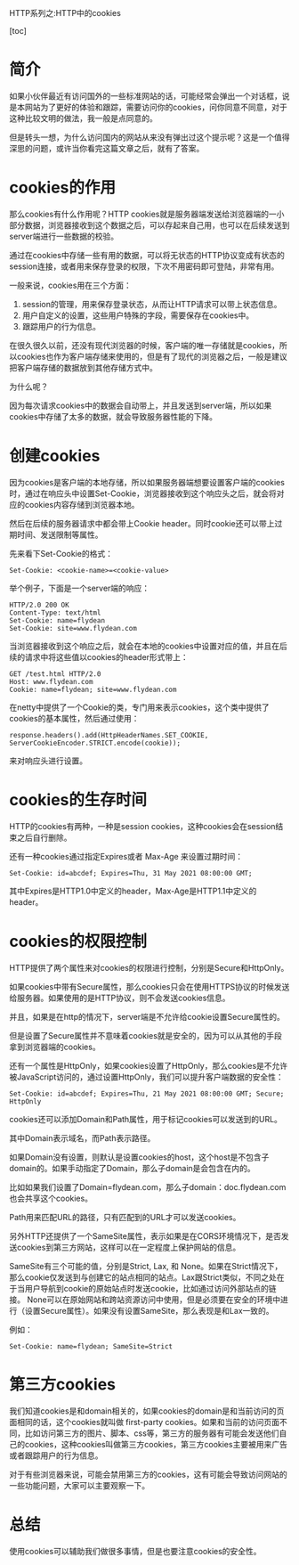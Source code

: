HTTP系列之:HTTP中的cookies

[toc]

# 简介

如果小伙伴最近有访问国外的一些标准网站的话，可能经常会弹出一个对话框，说是本网站为了更好的体验和跟踪，需要访问你的cookies，问你同意不同意，对于这种比较文明的做法，我一般是点同意的。

但是转头一想，为什么访问国内的网站从来没有弹出过这个提示呢？这是一个值得深思的问题，或许当你看完这篇文章之后，就有了答案。

# cookies的作用

那么cookies有什么作用呢？HTTP cookies就是服务器端发送给浏览器端的一小部分数据，浏览器接收到这个数据之后，可以存起来自己用，也可以在后续发送到server端进行一些数据的校验。

通过在cookies中存储一些有用的数据，可以将无状态的HTTP协议变成有状态的session连接，或者用来保存登录的权限，下次不用密码即可登陆，非常有用。

一般来说，cookies用在三个方面：

1. session的管理，用来保存登录状态，从而让HTTP请求可以带上状态信息。
2. 用户自定义的设置，这些用户特殊的字段，需要保存在cookies中。
3. 跟踪用户的行为信息。

在很久很久以前，还没有现代浏览器的时候，客户端的唯一存储就是cookies，所以cookies也作为客户端存储来使用的，但是有了现代的浏览器之后，一般是建议把客户端存储的数据放到其他存储方式中。

为什么呢？

因为每次请求cookies中的数据会自动带上，并且发送到server端，所以如果cookies中存储了太多的数据，就会导致服务器性能的下降。

# 创建cookies

因为cookies是客户端的本地存储，所以如果服务器端想要设置客户端的cookies时，通过在响应头中设置Set-Cookie，浏览器接收到这个响应头之后，就会将对应的cookies内容存储到浏览器本地。

然后在后续的服务器请求中都会带上Cookie header。同时cookie还可以带上过期时间、发送限制等属性。

先来看下Set-Cookie的格式：

```
Set-Cookie: <cookie-name>=<cookie-value>
```

举个例子，下面是一个server端的响应：

```
HTTP/2.0 200 OK
Content-Type: text/html
Set-Cookie: name=flydean
Set-Cookie: site=www.flydean.com

```

当浏览器接收到这个响应之后，就会在本地的cookies中设置对应的值，并且在后续的请求中将这些值以cookies的header形式带上：

```
GET /test.html HTTP/2.0
Host: www.flydean.com
Cookie: name=flydean; site=www.flydean.com
```

在netty中提供了一个Cookie的类，专门用来表示cookies，这个类中提供了cookies的基本属性，然后通过使用：

```
response.headers().add(HttpHeaderNames.SET_COOKIE, ServerCookieEncoder.STRICT.encode(cookie));

```

来对响应头进行设置。

# cookies的生存时间

HTTP的cookies有两种，一种是session cookies，这种cookies会在session结束之后自行删除。

还有一种cookies通过指定Expires或者 Max-Age 来设置过期时间：

```
Set-Cookie: id=abcdef; Expires=Thu, 31 May 2021 08:00:00 GMT;
```

其中Expires是HTTP1.0中定义的header，Max-Age是HTTP1.1中定义的header。

# cookies的权限控制

HTTP提供了两个属性来对cookies的权限进行控制，分别是Secure和HttpOnly。

如果cookies中带有Secure属性，那么cookies只会在使用HTTPS协议的时候发送给服务器。如果使用的是HTTP协议，则不会发送cookies信息。

并且，如果是在http的情况下，server端是不允许给cookie设置Secure属性的。

但是设置了Secure属性并不意味着cookies就是安全的，因为可以从其他的手段拿到浏览器端的cookies。

还有一个属性是HttpOnly，如果cookies设置了HttpOnly，那么cookies是不允许被JavaScript访问的，通过设置HttpOnly，我们可以提升客户端数据的安全性：

```
Set-Cookie: id=abcdef; Expires=Thu, 21 May 2021 08:00:00 GMT; Secure; HttpOnly
```

cookies还可以添加Domain和Path属性，用于标记cookies可以发送到的URL。

其中Domain表示域名，而Path表示路径。

如果Domain没有设置，则默认是设置cookies的host，这个host是不包含子domain的。如果手动指定了Domain，那么子domain是会包含在内的。

比如如果我们设置了Domain=flydean.com，那么子domain：doc.flydean.com也会共享这个cookies。

Path用来匹配URL的路径，只有匹配到的URL才可以发送cookies。

另外HTTP还提供了一个SameSite属性，表示如果是在CORS环境情况下，是否发送cookies到第三方网站，这样可以在一定程度上保护网站的信息。

SameSite有三个可能的值，分别是Strict, Lax, 和 None。如果在Strict情况下，那么cookie仅发送到与创建它的站点相同的站点。Lax跟Strict类似，不同之处在于当用户导航到cookie的原始站点时发送cookie，比如通过访问外部站点的链接。 None可以在原始网站和跨站资源访问中使用，但是必须要在安全的环境中进行（设置Secure属性）。如果没有设置SameSite，那么表现是和Lax一致的。

例如：

```
Set-Cookie: name=flydean; SameSite=Strict
```

# 第三方cookies

我们知道cookies是和domain相关的，如果cookies的domain是和当前访问的页面相同的话，这个cookies就叫做 first-party cookies。如果和当前的访问页面不同，比如访问第三方的图片、脚本、css等，第三方的服务器有可能会发送他们自己的cookies，这种cookies叫做第三方cookies，第三方cookies主要被用来广告或者跟踪用户的行为信息。

对于有些浏览器来说，可能会禁用第三方的cookies，这有可能会导致访问网站的一些功能问题，大家可以主要观察一下。

# 总结

使用cookies可以辅助我们做很多事情，但是也要注意cookies的安全性。



